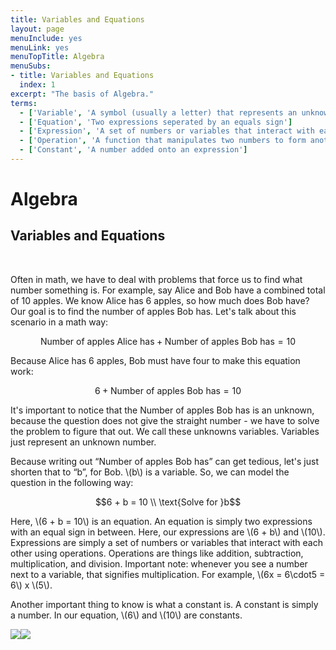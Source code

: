 ```yaml
---
title: Variables and Equations
layout: page
menuInclude: yes
menuLink: yes
menuTopTitle: Algebra
menuSubs:
- title: Variables and Equations
  index: 1
excerpt: "The basis of Algebra."
terms:
  - ['Variable', 'A symbol (usually a letter) that represents an unknown number']
  - ['Equation', 'Two expressions seperated by an equals sign']
  - ['Expression', 'A set of numbers or variables that interact with each other using operations']
  - ['Operation', 'A function that manipulates two numbers to form another number (e.g. addition, division, exponentiation)']
  - ['Constant', 'A number added onto an expression']
---
```



<h1>Algebra</h1>

<h2>Variables and Equations</h2><br>

Often in math, we have to deal with problems that force us to find what number something is. For example, say Alice and Bob have a combined total of 10 apples. We know Alice has 6 apples, so how much does Bob have? Our goal is to find the number of apples Bob has. Let's talk about this scenario in a math way:

$$\text{Number of apples Alice has} + \text{Number of apples Bob has} = 10$$

Because Alice has 6 apples, Bob must have four to make this equation work:

$$6 + \text{Number of apples Bob has} = 10$$

It's important to notice that the Number of apples Bob has is an unknown, because the question does not give the straight number - we have to solve the problem to figure that out. We call these unknowns variables. Variables just represent an unknown number.

Because writing out “Number of apples Bob has” can get tedious, let's just shorten that to “b”, for Bob. \\(b\\) is a variable. So, we can model the question in the following way:

$$6 + b = 10 \\
\text{Solve for }b$$

Here, \\(6 + b = 10\\) is an equation. An equation is simply two expressions with an equal sign in between. Here, our expressions are \\(6 + b\\) and \\(10\\). Expressions are simply a set of numbers or variables that interact with each other using operations. Operations are things like addition, subtraction, multiplication, and division. Important note: whenever you see a number next to a variable, that signifies multiplication. For example, \\(6x = 6\cdot5 = 6\\) x \\(5\\).

Another important thing to know is what a constant is. A constant is simply a number. In our equation, \\(6\\) and \\(10\\) are constants.

![](https://lh4.googleusercontent.com/5Jm4SfoJqfxe5i2BwTKSmQK-hvhH6KZXy-t598Pd_WBXEQWO2Fnwub19D0StHCVdAe6_H1z4Kxgqn_DDc6H-jkj-pXGT5a1jRuIU4T-54OQDRXrWg_rIczRmiCEjCcFmF_gmx6uv1FVOC7SvPv1FTg)![](https://lh5.googleusercontent.com/fjP-igX7nSYmoKCHxgEOIYb4Lvh63uBze3QDiKP9RqJftlMax6svC1G75qRr-Yq2c5dzpAXgE1MUJcos--5gkPyqUQ71FsF3rY-KFtApz08mgQgAvDxQGUkNW81SQ2KEnzw4pyKuDypzXpfUOdR9gA)
